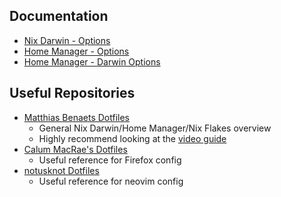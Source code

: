 ## Documentation
- [Nix Darwin - Options](https://daiderd.com/nix-darwin/manual/index.html#sec-options)
- [Home Manager - Options](https://nix-community.github.io/home-manager/options.html)
- [Home Manager - Darwin Options](https://nix-community.github.io/home-manager/nix-darwin-options.html)

## Useful Repositories
- [Matthias Benaets Dotfiles](https://github.com/MatthiasBenaets/nixos-config)
    - General Nix Darwin/Home Manager/Nix Flakes overview
    - Highly recommend looking at the [video guide](https://github.com/MatthiasBenaets/nixos-config/blob/master/nixos.org)
- [Calum MacRae's Dotfiles](https://github.com/cmacrae/config)
    - Useful reference for Firefox config
- [notusknot Dotfiles](https://github.com/notusknot/dotfiles-nix)
    - Useful reference for neovim config
